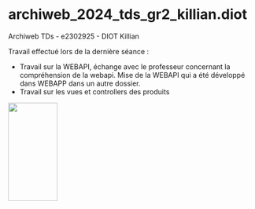 
# archiweb_2024_tds_gr2_killian.diot
Archiweb TDs - e2302925 - DIOT Killian

Travail effectué lors de la dernière séance : 

- Travail sur la WEBAPI, échange avec le professeur concernant la compréhension de la webapi. Mise de la WEBAPI qui a été développé dans WEBAPP dans un autre dossier.
- Travail sur les vues et controllers des produits
  
<img src="https://github.com/uha-fr/archiweb_2024_tds_gr2_killian.diot/assets/104683198/49eda859-5040-456f-ad1a-82de8d117a76" width="100" height="200">
